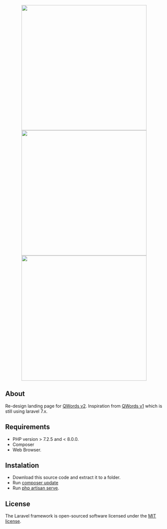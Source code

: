 <p align="center">
<a href="https://laravel.com" target="_blank"><img src="https://raw.githubusercontent.com/laravel/art/master/logo-lockup/5%20SVG/2%20CMYK/1%20Full%20Color/laravel-logolockup-cmyk-red.svg" width="400"></a>
<a href="https://laravel.com" target="_blank"><img src="https://www.qwords.com/wp-content/themes/qwords/assets/images/icons/logo-qw-light.webp" width="400"></a>
<a href="https://laravel.com" target="_blank"><img src="https://adrianhadinata.com/static/media/my_logo.de1163982eafece51310.png" width="400"></a>
</p>

<p align="center">

</p>

## About

Re-design landing page for [QWords v2](https://qwords.com/v2/). Inspiration from [QWords v1](https://github.com/balbalcode/rakamin-qwords-laravel) which is still using laravel 7.x.

## Requirements

-   PHP version > 7.2.5 and < 8.0.0.
-   Composer
-   Web Browser.

## Instalation

-   Download this source code and extract it to a folder.
-   Run [composer update](https://laravel.com/docs/8.x/#getting-started-on-windowst)
-   Run [php artisan serve](https://laravel.com/docs/8.x/#getting-started-on-windowst).

## License

The Laravel framework is open-sourced software licensed under the [MIT license](https://opensource.org/licenses/MIT).
